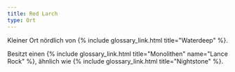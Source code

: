 ```yaml
---
title: Red Larch
type: Ort
---
```


Kleiner Ort nördlich von {% include glossary_link.html title="Waterdeep" %}.

Besitzt einen {% include glossary_link.html title="Monolithen" name="Lance Rock" %}, ähnlich wie {% include
glossary_link.html title="Nightstone" %}.
